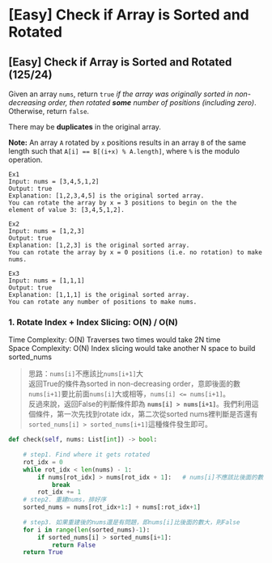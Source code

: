 # \[Easy\] Check if Array is Sorted and Rotated

## \[Easy\] Check if Array is Sorted and Rotated     \(125/24\)

Given an array `nums`, return `true` _if the array was originally sorted in non-decreasing order, then rotated **some** number of positions \(including zero\)_. Otherwise, return `false`.

There may be **duplicates** in the original array.

**Note:** An array `A` rotated by `x` positions results in an array `B` of the same length such that `A[i] == B[(i+x) % A.length]`, where `%` is the modulo operation.

```text
Ex1
Input: nums = [3,4,5,1,2]
Output: true
Explanation: [1,2,3,4,5] is the original sorted array.
You can rotate the array by x = 3 positions to begin on the the element of value 3: [3,4,5,1,2].

Ex2
Input: nums = [1,2,3]
Output: true
Explanation: [1,2,3] is the original sorted array.
You can rotate the array by x = 0 positions (i.e. no rotation) to make nums.

Ex3
Input: nums = [1,1,1]
Output: true
Explanation: [1,1,1] is the original sorted array.
You can rotate any number of positions to make nums.
```

### 1. Rotate Index + Index Slicing: O\(N\) / O\(N\)

Time Complexity: O\(N\)  Traverses two times would take 2N time  
Space Complexity: O\(N\) Index slicing would take another N space to build sorted\_nums

> 思路：`nums[i]`不應該比`nums[i+1]`大  
> 返回True的條件為sorted in non-decreasing order，意即後面的數`nums[i+1]`要比前面`nums[i]`大或相等，`nums[i] <= nums[i+1]`。  
> 反過來說，返回False的判斷條件即為 **`nums[i] > nums[i+1]`**。我們利用這個條件，第一次先找到rotate idx，第二次從sorted nums裡判斷是否還有`sorted_nums[i] > sorted_nums[i+1]`這種條件發生即可。

```python
def check(self, nums: List[int]) -> bool:
    
    # step1. Find where it gets rotated 
    rot_idx = 0
    while rot_idx < len(nums) - 1:
        if nums[rot_idx] > nums[rot_idx + 1]:   # nums[i]不應該比後面的數大
            break
        rot_idx += 1        
    # step2. 重建nums，排好序
    sorted_nums = nums[rot_idx+1:] + nums[:rot_idx+1]
    
    # step3. 如果重建後的nums還是有問題，即nums[i]比後面的數大，則False
    for i in range(len(sorted_nums)-1):
        if sorted_nums[i] > sorted_nums[i+1]:
            return False
    return True
```

